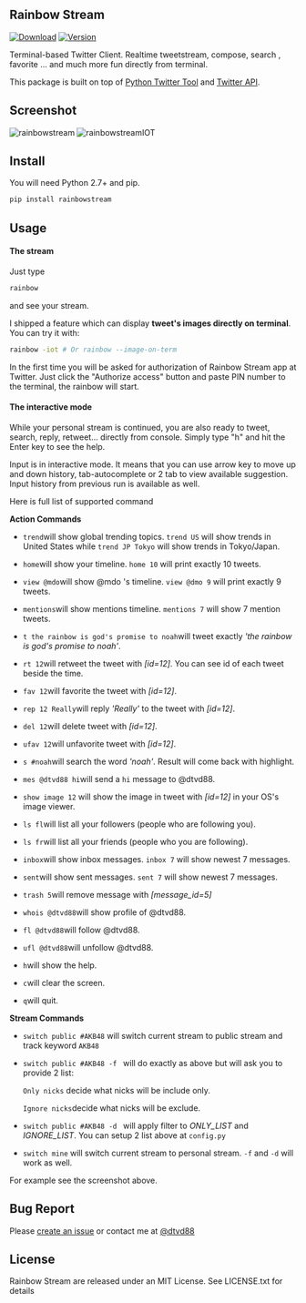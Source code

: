 ## Rainbow Stream 

[![Download](http://img.shields.io/pypi/dm/rainbowstream.svg?style=flat)](https://pypi.python.org/pypi/rainbowstream)
[![Version](http://img.shields.io/pypi/v/rainbowstream.svg?style=flat)](https://pypi.python.org/pypi/rainbowstream)

Terminal-based Twitter Client. 
Realtime tweetstream, compose, search , favorite ... and much more fun directly from terminal.

This package is built on top of [Python Twitter Tool](http://mike.verdone.ca/twitter/) and [Twitter API](https://dev.twitter.com/docs/api/1.1).

## Screenshot
![rainbowstream](./screenshot/RainbowStream.png)
![rainbowstreamIOT](./screenshot/RainbowStreamIOT.png)

## Install
You will need Python 2.7+ and pip.

```bash
pip install rainbowstream
```

## Usage
#### The stream
Just type
```bash
rainbow
```
and see your stream.

I shipped a feature which can display **tweet's images directly on terminal**.
You can try it with:
```bash
rainbow -iot # Or rainbow --image-on-term
```

In the first time you will be asked for authorization of Rainbow Stream app at Twitter.
Just click the "Authorize access" button and paste PIN number to the terminal, the rainbow will start.

#### The interactive mode
While your personal stream is continued, you are also ready to tweet, search, reply, retweet... directly from console.
Simply type "h" and hit the Enter key to see the help.

Input is in interactive mode. It means that you can use arrow key to move up and down history, tab-autocomplete or 2 tab to view available suggestion. Input history from previous run is available as well.

Here is full list of supported command

__Action Commands__

* ```trend```will show global trending topics. ```trend US``` will show trends in United States while ```trend JP Tokyo``` will show trends in Tokyo/Japan.

* ```home```will show your timeline. ```home 10``` will print exactly 10 tweets.

* ```view @mdo```will show @mdo 's timeline. ```view @dmo 9``` will print exactly 9 tweets.

* ```mentions```will show mentions timeline. ```mentions 7``` will show 7 mention tweets.

* ```t the rainbow is god's promise to noah```will tweet exactly *'the rainbow is god's promise to noah'*.

* ```rt 12```will retweet the tweet with *[id=12]*. You can see id of each tweet beside the time.

* ```fav 12```will favorite the tweet with *[id=12]*.

* ```rep 12 Really```will reply *'Really'* to the tweet with *[id=12]*.

* ```del 12```will delete tweet with *[id=12]*.

* ```ufav 12```will unfavorite tweet with *[id=12]*.

* ```s #noah```will search the word *'noah'*. Result will come back with highlight.

* ```mes @dtvd88 hi```will send a ```hi``` message to @dtvd88.

* ```show image 12``` will show the image in tweet with *[id=12]* in your OS's image viewer.

* ```ls fl```will list all your followers (people who are following you).

* ```ls fr```will list all your friends (people who you are following).

* ```inbox```will show inbox messages. ```inbox 7``` will show newest 7 messages.

* ```sent```will show sent messages. ```sent 7``` will show newest 7 messages.

* ```trash 5```will remove message with *[message_id=5]*

* ```whois @dtvd88```will show profile of @dtvd88.

* ```fl @dtvd88```will follow @dtvd88.

* ```ufl @dtvd88```will unfollow @dtvd88.

* ```h```will show the help.

* ```c```will clear the screen.

* ```q```will quit.

__Stream Commands__

* ```switch public #AKB48``` will switch current stream to public stream and track keyword ```AKB48```

* ```switch public #AKB48 -f ``` will do exactly as above but will ask you to provide 2 list:

    ```Only nicks``` decide what nicks will be include only.

    ```Ignore nicks```decide what nicks will be exclude.

* ```switch public #AKB48 -d ``` will apply filter to *ONLY_LIST* and *IGNORE_LIST*.
You can setup 2 list above at ```config.py```

* ```switch mine``` will switch current stream to personal stream. ```-f``` and ```-d``` will work as well.

For example see the screenshot above.

## Bug Report
Please [create an issue](https://github.com/DTVD/rainbowstream/issues/new) 
or contact me at [@dtvd88](https://twitter.com/dtvd88)

## License
Rainbow Stream are released under an MIT License. See LICENSE.txt for details
